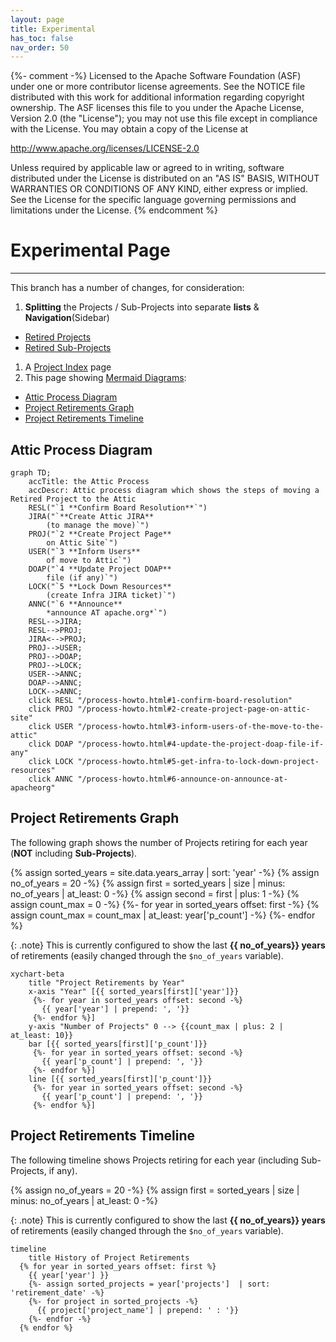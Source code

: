 ```yaml
---
layout: page
title: Experimental
has_toc: false
nav_order: 50
---
```

{%- comment -%}
Licensed to the Apache Software Foundation (ASF) under one or more
contributor license agreements.  See the NOTICE file distributed with
this work for additional information regarding copyright ownership.
The ASF licenses this file to you under the Apache License, Version 2.0
(the "License"); you may not use this file except in compliance with
the License.  You may obtain a copy of the License at

http://www.apache.org/licenses/LICENSE-2.0

Unless required by applicable law or agreed to in writing, software
distributed under the License is distributed on an "AS IS" BASIS,
WITHOUT WARRANTIES OR CONDITIONS OF ANY KIND, either express or implied.
See the License for the specific language governing permissions and
limitations under the License.
{% endcomment %}

# Experimental Page
***
This branch has a number of changes, for consideration:
 1. **Splitting** the Projects / Sub-Projects  into separate **lists** & **Navigation**(Sidebar)
   - [Retired Projects](projects.html)
   - [Retired Sub-Projects](subprojects.html)
 1. A [Project Index](projects-index.html) page
 1. This page showing [Mermaid Diagrams](https://just-the-docs.com/docs/ui-components/code/#mermaid-diagram-code-blocks):
   - [Attic Process Diagram](#attic-process-diagram)
   - [Project Retirements Graph](#project-retirements-graph)
   - [Project Retirements Timeline](#project-retirements-timeline)
   
## Attic Process Diagram

```mermaid
graph TD;
    accTitle: the Attic Process
    accDescr: Attic process diagram which shows the steps of moving a Retired Project to the Attic
    RESL("`1 **Confirm Board Resolution**`")
    JIRA("`**Create Attic JIRA**
        (to manage the move)`")
    PROJ("`2 **Create Project Page**
        on Attic Site`")
    USER("`3 **Inform Users**
        of move to Attic`")
    DOAP("`4 **Update Project DOAP**
        file (if any)`")
    LOCK("`5 **Lock Down Resources**
        (create Infra JIRA ticket)`")
    ANNC("`6 **Announce**
        *announce AT apache.org*`")
    RESL-->JIRA;
    RESL-->PROJ;
    JIRA<-->PROJ;
    PROJ-->USER;
    PROJ-->DOAP;
    PROJ-->LOCK;
    USER-->ANNC;
    DOAP-->ANNC;
    LOCK-->ANNC;
    click RESL "/process-howto.html#1-confirm-board-resolution"
    click PROJ "/process-howto.html#2-create-project-page-on-attic-site"
    click USER "/process-howto.html#3-inform-users-of-the-move-to-the-attic"
    click DOAP "/process-howto.html#4-update-the-project-doap-file-if-any"
    click LOCK "/process-howto.html#5-get-infra-to-lock-down-project-resources"
    click ANNC "/process-howto.html#6-announce-on-announce-at-apacheorg"
```

## Project Retirements Graph

The following graph shows the number of Projects retiring for each year (**NOT** including **Sub-Projects**).

{% assign sorted_years = site.data.years_array |  sort: 'year' -%}
{% assign no_of_years = 20 -%}
{% assign first = sorted_years | size | minus: no_of_years | at_least: 0 -%}
{% assign second = first | plus: 1 -%}
{% assign count_max = 0 -%}
{%- for year in sorted_years offset: first -%}
    {% assign count_max = count_max | at_least: year['p_count'] -%}
{%- endfor %}

{: .note}
This is currently configured to show the last **{{ no_of_years}} years** of retirements (easily changed through the `$no_of_years` variable).

```mermaid
xychart-beta
    title "Project Retirements by Year"
    x-axis "Year" [{{ sorted_years[first]['year']}}
     {%- for year in sorted_years offset: second -%}
       {{ year['year'] | prepend: ', '}}
     {%- endfor %}]
    y-axis "Number of Projects" 0 --> {{count_max | plus: 2 | at_least: 10}}
    bar [{{ sorted_years[first]['p_count']}}
     {%- for year in sorted_years offset: second -%}
       {{ year['p_count'] | prepend: ', '}}
     {%- endfor %}]
    line [{{ sorted_years[first]['p_count']}}
     {%- for year in sorted_years offset: second -%}
       {{ year['p_count'] | prepend: ', '}}
     {%- endfor %}]
```

## Project Retirements Timeline
The following timeline shows Projects retiring for each year (including Sub-Projects, if any).

{% assign no_of_years = 20 -%}
{% assign first = sorted_years | size | minus: no_of_years | at_least: 0 -%}

{: .note}
This is currently configured to show the last **{{ no_of_years}} years** of retirements (easily changed through the `$no_of_years` variable).

```mermaid
timeline
    title History of Project Retirements  
  {% for year in sorted_years offset: first %}
    {{ year['year'] }}
    {%- assign sorted_projects = year['projects']  | sort: 'retirement_date' -%}
    {%- for project in sorted_projects -%}
      {{ project['project_name'] | prepend: ' : '}}
    {%- endfor -%}
  {% endfor %}
```